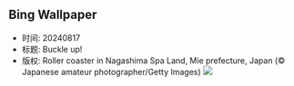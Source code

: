 ## Bing Wallpaper
- 时间: 20240817
- 标题: Buckle up!
- 版权: Roller coaster in Nagashima Spa Land, Mie prefecture, Japan (© Japanese amateur photographer/Getty Images)
![](https://cn.bing.com/th?id=OHR.JapanRollerCoaster_EN-US9463845683_UHD.jpg&rf=LaDigue_UHD.jpg&pid=hp&w=3840&h=2160&rs=1&c=4)
